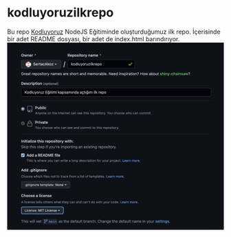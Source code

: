 # kodluyoruzilkrepo
Bu repo [Kodluyoruz](https://www.kodluyoruz.org) NodeJS Eğitiminde oluşturduğumuz ilk repo. İçerisinde bir adet README dosyası, bir adet de index.html barındırıyor.
![github](github.png)
